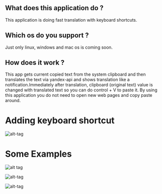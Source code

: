 ## What does this application do ? 
This application is doing fast translation with keyboard shortcuts.
## Which os do you support ? 
Just only linux, windows and mac os is coming soon.
## How does it work ?
This app gets current copied text from the system clipboard and then translates the text via yandex-api and shows translation like a notification.Immediately after translation, clipboard (original text) value is changed with translated text so you can do control + V to paste it. By using this application you do not need to open new web pages and copy paste around.
# Adding keyboard shortcut

![alt-tag](http://oi68.tinypic.com/2hh2n37.png)

# Some Examples

![alt tag](http://oi67.tinypic.com/23vjdw5.jpg)

![alt-tag](http://oi68.tinypic.com/20541g5.png)

![alt-tag](http://oi67.tinypic.com/24eosvr.jpg)



